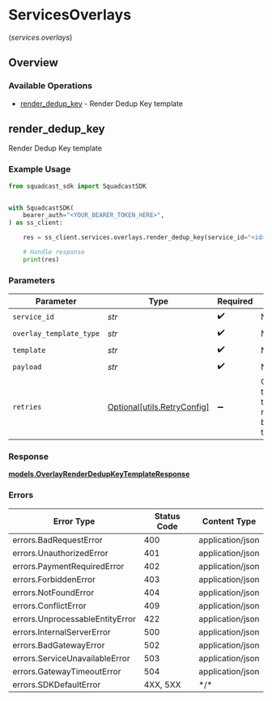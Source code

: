 # ServicesOverlays
(*services.overlays*)

## Overview

### Available Operations

* [render_dedup_key](#render_dedup_key) - Render Dedup Key template

## render_dedup_key

Render Dedup Key template

### Example Usage

<!-- UsageSnippet language="python" operationID="Overlay_renderDedupKeyTemplate" method="post" path="/v3/services/{serviceID}/overlays/dedup-key/render" -->
```python
from squadcast_sdk import SquadcastSDK


with SquadcastSDK(
    bearer_auth="<YOUR_BEARER_TOKEN_HERE>",
) as ss_client:

    res = ss_client.services.overlays.render_dedup_key(service_id="<id>", overlay_template_type="<value>", template="<value>", payload="<value>")

    # Handle response
    print(res)

```

### Parameters

| Parameter                                                           | Type                                                                | Required                                                            | Description                                                         |
| ------------------------------------------------------------------- | ------------------------------------------------------------------- | ------------------------------------------------------------------- | ------------------------------------------------------------------- |
| `service_id`                                                        | *str*                                                               | :heavy_check_mark:                                                  | N/A                                                                 |
| `overlay_template_type`                                             | *str*                                                               | :heavy_check_mark:                                                  | N/A                                                                 |
| `template`                                                          | *str*                                                               | :heavy_check_mark:                                                  | N/A                                                                 |
| `payload`                                                           | *str*                                                               | :heavy_check_mark:                                                  | N/A                                                                 |
| `retries`                                                           | [Optional[utils.RetryConfig]](../../models/utils/retryconfig.md)    | :heavy_minus_sign:                                                  | Configuration to override the default retry behavior of the client. |

### Response

**[models.OverlayRenderDedupKeyTemplateResponse](../../models/overlayrenderdedupkeytemplateresponse.md)**

### Errors

| Error Type                      | Status Code                     | Content Type                    |
| ------------------------------- | ------------------------------- | ------------------------------- |
| errors.BadRequestError          | 400                             | application/json                |
| errors.UnauthorizedError        | 401                             | application/json                |
| errors.PaymentRequiredError     | 402                             | application/json                |
| errors.ForbiddenError           | 403                             | application/json                |
| errors.NotFoundError            | 404                             | application/json                |
| errors.ConflictError            | 409                             | application/json                |
| errors.UnprocessableEntityError | 422                             | application/json                |
| errors.InternalServerError      | 500                             | application/json                |
| errors.BadGatewayError          | 502                             | application/json                |
| errors.ServiceUnavailableError  | 503                             | application/json                |
| errors.GatewayTimeoutError      | 504                             | application/json                |
| errors.SDKDefaultError          | 4XX, 5XX                        | \*/\*                           |